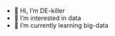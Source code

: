 - 👋 Hi, I’m DE-killer
- 👀 I’m interested in data
- 🌱 I’m currently learning big-data

<!---
nice-shopeer/nice-shopeer is a ✨ special ✨ repository because its `README.md` (this file) appears on your GitHub profile.
You can click the Preview link to take a look at your changes.
--->
